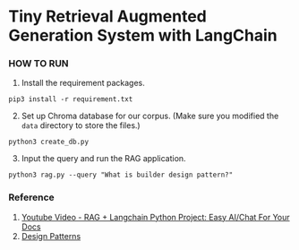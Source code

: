 # Tiny Retrieval Augmented Generation System with LangChain
### HOW TO RUN
1. Install the requirement packages.
```
pip3 install -r requirement.txt
```

2. Set up Chroma database for our corpus. (Make sure you modified the ```data``` directory to store the files.)
```
python3 create_db.py
```

3. Input the query and run the RAG application.
```
python3 rag.py --query "What is builder design pattern?"
```

### Reference
1. [Youtube Video - RAG + Langchain Python Project: Easy AI/Chat For Your Docs](https://www.youtube.com/watch?v=tcqEUSNCn8I)
2. [Design Patterns](https://github.com/kamranahmedse/design-patterns-for-humans)
